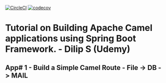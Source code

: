 [![CircleCI](https://circleci.com/gh/artshishkin/apache-camel-learn-by-coding-in-spring-boot.svg?style=svg)](https://circleci.com/gh/artshishkin/apache-camel-learn-by-coding-in-spring-boot)
[![codecov](https://codecov.io/gh/artshishkin/apache-camel-learn-by-coding-in-spring-boot/branch/master/graph/badge.svg)](https://codecov.io/gh/artshishkin/apache-camel-learn-by-coding-in-spring-boot)

# Tutorial on Building Apache Camel applications using Spring Boot Framework. - Dilip S (Udemy)

## App# 1 - Build a Simple Camel Route - File -> DB -> MAIL
